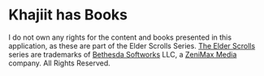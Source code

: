 # Khajiit has Books

I do not own any rights for the content and books presented in this application, as these are part of the Elder Scrolls Series. [The Elder Scrolls](https://elderscrolls.bethesda.net/en/) series are trademarks of [Bethesda Softworks](https://bethesda.net/en/dashboard) LLC, a [ZeniMax Media](https://www.zenimax.com/en) company. All Rights Reserved.
